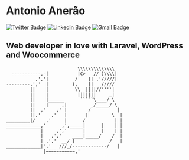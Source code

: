 # Antonio Anerão
[![Twitter Badge](https://img.shields.io/badge/-@AntonioAnerao-1ca0f1?style=flat-square&labelColor=1ca0f1&logo=twitter&logoColor=white&link=https://twitter.com/AntonioAnerao)](https://twitter.com/AntonioAnerao)
[![Linkedin Badge](https://img.shields.io/badge/-anerao--junior-blue?style=flat-square&logo=Linkedin&logoColor=white&link=https://www.linkedin.com/in/anerao-junior/)](https://www.linkedin.com/in/anerao-junior/)
[![Gmail Badge](https://img.shields.io/badge/-aneraojunior@gmail.com-c14438?style=flat-square&logo=Gmail&logoColor=white&link=mailto:aneraojunior@gmail.com)](mailto:aneraojunior@gmail.com)
## Web developer in love with Laravel, WordPress and Woocommerce

```                          
                           \\\\\\\\\\\\\\
  -----------,-|           |C>   // )\\\\|
           ,','|          /    || ,'/////|
---------,','  |         (,    ||   /////
         ||    |          \\  ||||//''''|
         ||    |           |||||||     _|
         ||    |______      `````\____/ \
         ||    |     ,|         _/_____/ \
         ||  ,'    ,' |        /          |
         ||,'    ,'   |       |         \  |
_________|/    ,'     |      /           | |
_____________,'      ,',_____|      |    | |
             |     ,','      |      |    | |
             |   ,','    ____|_____/    /  |
             | ,','  __/ |             /   |
_____________|','   ///_/-------------/   |
              |===========,'
```
